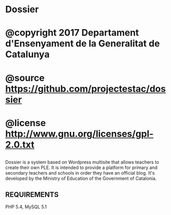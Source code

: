 ##
# Dossier
#
# @copyright 2017 Departament d'Ensenyament de la Generalitat de Catalunya
# @source https://github.com/projectestac/dossier
# @license http://www.gnu.org/licenses/gpl-2.0.txt
##

Dossier is a system based on Wordpress multisite that allows teachers to create their own PLE. It is intended to 
provide a platform for primary and secondary teachers and schools in order they have an official blog. It's developed 
by the Ministry of Education of the Government of Catalonia.


REQUIREMENTS
-----------------------------------------------------------------------------
PHP 5.4, MySQL 5.1
